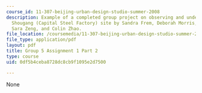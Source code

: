 ```yaml
---
course_id: 11-307-beijing-urban-design-studio-summer-2008
description: Example of a completed group project on observing and understanding the
  Shougang (Capital Steel Factory) site by Sandra Frem, Deborah Morris, Pamela Ritchot,
  Sara Zeng, and Colin Zhao.
file_location: /coursemedia/11-307-beijing-urban-design-studio-summer-2008/0df5b4ceba8728dc8cb9f1095e2d7500_group5_assn1_2.pdf
file_type: application/pdf
layout: pdf
title: Group 5 Assignment 1 Part 2
type: course
uid: 0df5b4ceba8728dc8cb9f1095e2d7500

---
```

None